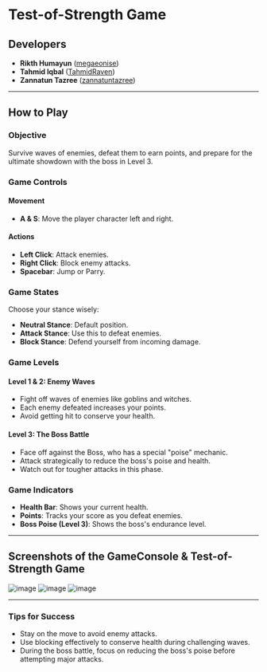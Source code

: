 # Test-of-Strength Game

## Developers

- **Rikth Humayun** ([megaeonise](https://github.com/megaeonise))
- **Tahmid Iqbal** ([TahmidRaven](https://github.com/TahmidRaven))
- **Zannatun Tazree** ([zannatuntazree](https://github.com/zannatuntazree))

---

## How to Play

### Objective
Survive waves of enemies, defeat them to earn points, and prepare for the ultimate showdown with the boss in Level 3.

### Game Controls

#### Movement
- **A & S**: Move the player character left and right.

#### Actions
- **Left Click**: Attack enemies.
- **Right Click**: Block enemy attacks.
- **Spacebar**: Jump or Parry.

### Game States

Choose your stance wisely:
- **Neutral Stance**: Default position.
- **Attack Stance**: Use this to defeat enemies.
- **Block Stance**: Defend yourself from incoming damage.

### Game Levels

#### Level 1 & 2: Enemy Waves
- Fight off waves of enemies like goblins and witches.
- Each enemy defeated increases your points.
- Avoid getting hit to conserve your health.

#### Level 3: The Boss Battle
- Face off against the Boss, who has a special "poise" mechanic.
- Attack strategically to reduce the boss's poise and health.
- Watch out for tougher attacks in this phase.

### Game Indicators
- **Health Bar**: Shows your current health.
- **Points**: Tracks your score as you defeat enemies.
- **Boss Poise (Level 3)**: Shows the boss's endurance level.

---

## Screenshots of the GameConsole & Test-of-Strength Game
![image](https://github.com/user-attachments/assets/dfba295a-9af9-46e4-bbb8-c856c20d2b59)
![image](https://github.com/user-attachments/assets/3857eaf0-84a5-4f2d-b3ba-0d6638c31cff)
![image](https://github.com/user-attachments/assets/23e17667-8087-4859-a469-f98db74a30d9)

---

### Tips for Success
- Stay on the move to avoid enemy attacks.
- Use blocking effectively to conserve health during challenging waves.
- During the boss battle, focus on reducing the boss's poise before attempting major attacks.
